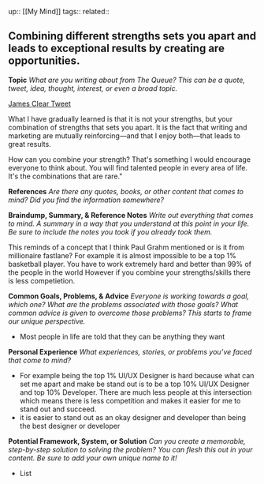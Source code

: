 up::  [[My Mind]]
tags::
related::
## Combining different strengths sets you apart and leads to exceptional results by creating are opportunities.

**Topic**
*What are you writing about from The Queue? This can be a quote, tweet, idea, thought, interest, or even a broad topic.*

[James Clear Tweet](https://x.com/JamesClear/status/1808881078414786737)

What I have gradually learned is that it is not your strengths, but your combination of strengths that sets you apart. It is the fact that writing and marketing are mutually reinforcing—and that I enjoy both—that leads to great results.


How can you combine your strength? That's something I would encourage everyone to think about. You will find talented people in every area of life. It's the combinations that are rare."


**References**
*Are there any quotes, books, or other content that comes to mind? Did you find the information somewhere?*

**Braindump, Summary, & Reference Notes**
*Write out everything that comes to mind. A summary in a way that you understand at this point in your life. Be sure to include the notes you took if you already took them.*

This reminds of a concept that I think Paul Grahm mentioned or is it from millionaire fastlane?
For example it is almost impossible to be a top 1% basketball player. You have to work extremely hard and better than 99% of the people in the world
However if you combine your strengths/skills there is less competietion. 


**Common Goals, Problems, & Advice**
*Everyone is working towards a goal, which one? What are the problems associated with those goals? What common advice is given to overcome those problems? This starts to frame our unique perspective.*

- Most people in life are told that they can be anything they want

**Personal Experience**
*What experiences, stories, or problems you’ve faced that come to mind?*

  - For example being the top 1% UI/UX Designer is hard because what can set me apart and make be stand out is to be a top 10% UI/UX Designer and top 10% Developer. There are much less people at this intersection which means there is less competition and makes it easier for me to stand out and succeed.
- 	 it is easier to stand out as an okay designer and developer than being the best designer or developer

**Potential Framework, System, or Solution**
*Can you create a memorable, step-by-step solution to solving the problem? You can flesh this out in your content. Be sure to add your own unique name to it!*

  - List